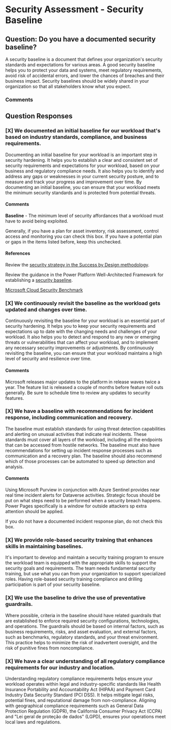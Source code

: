 # Security Assessment - Security Baseline
## Question: Do you have a documented security baseline?

A security baseline is a document that defines your organization's security standards and expectations for various areas. A good security baseline helps you to protect your data and systems, meet regulatory requirements, avoid risk of accidental errors, and lower the chances of breaches and their business impact. Security baselines should be widely shared in your organization so that all stakeholders know what you expect.

### Comments


## Question Responses

### [X] **We documented an initial baseline for our workload that's based on industry standards, compliance, and business requirements.**
Documenting an initial baseline for your workload is an important step in security hardening. It helps you to establish a clear and consistent set of security requirements and expectations for your workload, based on your business and regulatory compliance needs. It also helps you to identify and address any gaps or weaknesses in your current security posture, and to measure and track your progress and improvement over time. By documenting an initial baseline, you can ensure that your workload meets the minimum security standards and is protected from potential threats.
#### Comments
**Baseline** - The minimum level of security affordances that a workload must have to avoid being exploited.

Generally, if you have a plan for asset inventory, risk assessment, control access and monitoring you can check this box. If you have a potential plan or gaps in the items listed before, keep this unchecked.


#### References
Review the [security strategy in the Success by Design methodology](https://learn.microsoft.com/en-us/dynamics365/guidance/implementation-guide/security).

Review the guidance in the Power Platform Well-Architected Framework for establishing a [security baseline](https://learn.microsoft.com/en-us/power-platform/well-architected/security/establish-baseline).

[Microsoft Cloud Security Benchmark](https://learn.microsoft.com/en-us/security/benchmark/azure/overview)

### [X] **We continuously revisit the baseline as the workload gets updated and changes over time.**
Continuously revisiting the baseline for your workload is an essential part of security hardening. It helps you to keep your security requirements and expectations up to date with the changing needs and challenges of your workload. It also helps you to detect and respond to any new or emerging threats or vulnerabilities that can affect your workload, and to implement any necessary security improvements or adjustments. By continuously revisiting the baseline, you can ensure that your workload maintains a high level of security and resilience over time.

#### Comments
Microsoft releases major updates to the platform in release waves twice a year. The feature list is released a couple of months before feature roll outs generally. Be sure to schedule time to review any updates to security features.

### [X] **We have a baseline with recommendations for incident response, including communication and recovery.**
The baseline must establish standards for using threat detection capabilities and alerting on unusual activities that indicate real incidents. These standards must cover all layers of the workload, including all the endpoints that can be accessed from hostile networks. The baseline must also have recommendations for setting up incident response processes such as communication and a recovery plan. The baseline should also recommend which of those processes can be automated to speed up detection and analysis.

#### Comments
Using Microsoft Purview in conjunction with Azure Sentinel provides near real time incident alerts for Dataverse activities. Strategic focus should be put on what steps need to be performed when a security breach happens. Power Pages specifically is a window for outside attackers sp extra attention should be applied.

If you do not have a documented incident response plan, do not check this box.

### [X] **We provide role-based security training that enhances skills in maintaining baselines.**
It's important to develop and maintain a security training program to ensure the workload team is equipped with the appropriate skills to support the security goals and requirements. The team needs fundamental security training, but use what you can from your organization to support specialized roles. Having role-based security training compliance and drilling participation is part of your security baseline.

### [X] **We use the baseline to drive the use of preventative guardrails.**
Where possible, criteria in the baseline should have related guardrails that are established to enforce required security configurations, technologies, and operations. The guardrails should be based on internal factors, such as business requirements, risks, and asset evaluation, and external factors, such as benchmarks, regulatory standards, and your threat environment. This practice helps to minimize the risk of inadvertent oversight, and the risk of punitive fines from noncompliance.

### [X] **We have a clear understanding of all regulatory compliance requirements for our industry and location.**
Understanding regulatory compliance requirements helps ensure your workload operates within legal and industry-specific standards like Health Insurance Portability and Accountability Act (HIPAA) and Payment Card Industry Data Security Standard (PCI DSS). It helps mitigate legal risks, potential fines, and reputational damage from non-compliance. Aligning with geographical compliance requirements such as General Data Protection Regulation (GDPR), the California Consumer Privacy Act (CCPA) and "Lei geral de proteção de dados" (LGPD), ensures your operations meet local laws and regulations.
